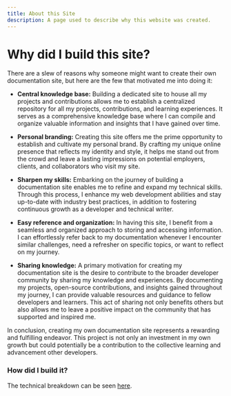 ```yaml
---
title: About this Site
description: A page used to describe why this website was created.
---
```


# Why did I build this site?

There are a slew of reasons why someone might want to create their own documentation site, but here are the few that motivated me into doing it:

* **Central knowledge base:** Building a dedicated site to house all my projects and contributions allows me to establish a centralized repository for all my projects, contributions, and learning experiences. It serves as a comprehensive knowledge base where I can compile and organize valuable information and insights that I have gained over time.

* **Personal branding:** Creating this site offers me the prime opportunity to establish and cultivate my personal brand. By crafting my unique online presence that reflects my identity and style, it helps me stand out from the crowd and leave a lasting impressions on potential employers, clients, and collaborators who visit my site.

* **Sharpen my skills:** Embarking on the journey of building a documentation site enables me to refine and expand my technical skills. Through this process, I enhance my web development abilities and stay up-to-date with industry best practices, in addition to fostering continuous growth as a developer and technical writer.

* **Easy reference and organization:** In having this site,  I benefit from a seamless and organized approach to storing and accessing information. I can effortlessly refer back to my documentation whenever I encounter similar challenges, need a refresher on specific topics, or want to reflect on my journey.

* **Sharing knowledge:** A primary motivation for creating my documentation site is the desire to contribute to the broader developer community by sharing my knowledge and experiences. By documenting my projects, open-source contributions, and insights gained throughout my journey, I can provide valuable resources and guidance to fellow developers and learners. This act of sharing not only benefits others but also allows me to leave a positive impact on the community that has supported and inspired me.

In conclusion, creating my own documentation site represents a rewarding and fulfilling endeavor. This project is not only an investment in my own growth but could potentially be a contribution to the collective learning and advancement other developers.

### How did I build it?

The technical breakdown can be seen [here](/frontend/docs/).
